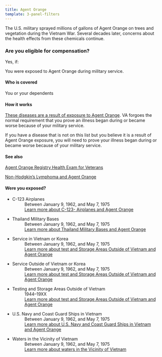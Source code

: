 ```yaml
---
title: Agent Orange
template: 3-panel-filters
---
```


The U.S. military sprayed millions of gallons of Agent Orange on trees and vegetation during the Vietnam War. Several decades later, concerns about the health effects from these chemicals continue.

<div class="call-out" markdown="1">

### Are you eligible for compensation?

Yes, if:

You were exposed to Agent Orange during military service.

#### Who is covered

You or your dependents
</div>

#### How it works

[These diseases are a result of exposure to Agent Orange](/disability-benefits/conditions/exposure-to-hazardous-materials/agent-orange/diseases/). VA forgoes the normal requirement that you prove an illness began during or became worse because of your military service.

If you have a disease that is not on this list but you believe it is a result of Agent Orange exposure, you will need to prove your illness began during or became worse because of your military service.

#### See also

[Agent Orange Registry Health Exam for Veterans](/disability-benefits/conditions/exposure-to-hazardous-materials/agent-orange/registry-health-exam/)

[Non-Hodgkin’s Lymphoma and Agent Orange](/disability-benefits/conditions/exposure-to-hazardous-materials/agent-orange/non-hodgkins/)


#### Were you exposed?

<ul class="small-block-grid-1 medium-block-grid-2">
  <li>
    <dl class="panel-list">
      <dt>C-123 Airplanes</dt>
      <dd>Between January 9, 1962, and May 7, 1975</dd>
      <dd><a href="/disability-benefits/conditions/exposure-to-hazardous-materials/agent-orange/c-123/">Learn more <span class="sr-only">about C-123- Airplanes and Agent Orange</span></a></dd>
    </dl>
  </li>
  <li>
    <dl class="panel-list">
      <dt>Thailand Military Bases</dt>
      <dd>Between January 9, 1962, and May 7, 1975</dd>
      <dd>
        <a href="/disability-benefits/conditions/exposure-to-hazardous-materials/agent-orange/thailand-military-bases/">Learn more <span class="sr-only">about Thailand Military Bases and Agent Orange</span></a>
      </dd>
    </dl>
  </li>
  <li>
    <dl class="panel-list">
      <dt>Service in Vietnam or Korea</dt>
      <dd>Between January 9, 1962, and May 7, 1975</dd>
      <dd><a href="/disability-benefits/conditions/exposure-to-hazardous-materials/agent-orange/service-inside/">Learn more <span class="sr-only">about test and Storage Areas Outside of Vietnam and Agent Orange</span></a></dd>
    </dl>
  </li>
  <li>
    <dl class="panel-list">
      <dt>Service Outside of Vietnam or Korea</dt>
      <dd>Between January 9, 1962, and May 7, 1975</dd>
      <dd><a href="/disability-benefits/conditions/exposure-to-hazardous-materials/agent-orange/service-outside/">Learn more <span class="sr-only">about test and Storage Areas Outside of Vietnam and Agent Orange</span></a></dd>
    </dl>
  </li>
  <li>
    <dl class="panel-list">
      <dt>Testing and Storage Areas Outside of Vietnam</dt>
      <dd>1944–19XX</dd>
      <dd><a href="/disability-benefits/conditions/exposure-to-hazardous-materials/agent-orange/test-storage/">Learn more <span class="sr-only">about test and Storage Areas Outside of Vietnam and Agent Orange</span></a></dd>
    </dl>
  </li>
  <li>
    <dl class="panel-list">
      <dt>U.S. Navy and Coast Guard Ships in Vietnam</dt>
      <dd>Between January 9, 1962, and May 7, 1975</dd>
      <dd>
        <a href="/disability-benefits/conditions/exposure-to-hazardous-materials/agent-orange/navy-coast-guard/">Learn more <span class="sr-only">about U.S. Navy and Coast Guard Ships in Vietnam and Agent Orange</span></a>
      </dd>
    </dl>
  </li>
  <li>
  <dl class="panel-list">
    <dt>Waters in the Vicinity of Vietnam</dt>
    <dd>Between January 9, 1962, and May 7, 1975</dd>
    <dd>
      <a href="/disability-benefits/conditions/exposure-to-hazardous-materials/agent-orange/water-vietnam/">Learn more <span class="sr-only">about waters in the Vicinity of Vietnam</span></a>
    </dd>
  </dl>
</li>
</ul>

